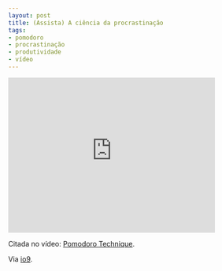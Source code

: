 ```yaml
---
layout: post
title: (Assista) A ciência da procrastinação
tags:
- pomodoro
- procrastinação
- produtividade
- vídeo
---
```


<iframe width="420" height="315" src="http://www.youtube.com/embed/1nBwfZZvjKo" frameborder="0" allowfullscreen></iframe>

Citada no vídeo: [Pomodoro Technique](http://www.pomodorotechnique.com/).

Via [io9](http://io9.com/5944887/procrastinating-by-watching-this-video-about-procrastination-is-a-surprisingly-good-use-of-your-time).

